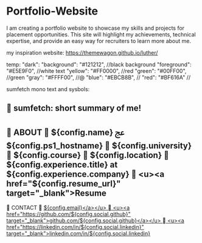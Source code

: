 # Portfolio-Website
I am creating a portfolio website to showcase my skills and projects for placement opportunities. This site will highlight my achievements, technical expertise, and provide an easy way for recruiters to learn more about me.

my inspiration website: https://themewagon.github.io/luther/


temp:
    "dark": 
      "background": "#121212",  //black background
      "foreground": "#E5E9F0",  //white text
      "yellow": "#FF0000",  //red
      "green": "#00FF00", //green
      "gray": "#FFFF00",  //@
      "blue": "#EBCB8B",  //
      "red": "#BF616A"    //

sumfetch mono text and sysbols:

 sumfetch: short summary of me!
-----------
 ABOUT
 ${config.name}
ﰩ ${config.ps1_hostname}
 ${config.university}
 ${config.course}
 ${config.location}
 ${config.experience.title} at ${config.experience.company}
 <u><a href="${config.resume_url}" target="_blank">Resume</a></u>
-----------
 CONTACT 
 <u><a href="mailto:${config.email}" target="_blank">${config.email}</a></u>
 <u><a href="https://github.com/${config.social.github}" target="_blank">github.com/${config.social.github}</a></u>
 <u><a href="https://linkedin.com/in/${config.social.linkedin}" target="_blank">linkedin.com/in/${config.social.linkedin}</a></u>